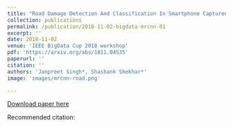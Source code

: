 ```yaml
---
title: "Road Damage Detection And Classification In Smartphone Captured Images Using Mask R-CNN"
collection: publications
permalink: /publication/2018-11-02-bigdata-mrcnn-01
excerpt: ''
date: 2018-11-02
venue: 'IEEE BigData Cup 2018 workshop'
pdf: 'https://arxiv.org/abs/1811.04535'
paperurl: ''
citation: ''
authors: 'Janpreet Singh*, Shashank Shekhar*'
image: 'images/mrcnn-road.png' 

---
```


[Download paper here](https://arxiv.org/abs/1811.04535)

Recommended citation: 
